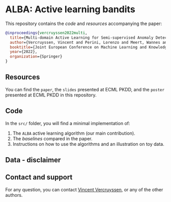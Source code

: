 # ALBA: Active learning bandits

This repository contains the _code_ and _resources_ accompanying the paper:

```bibtex
@inproceedings{vercruyssen2022multi,
  title={Multi-domain Active Learning for Semi-supervised Anomaly Detection},
  author={Vercruyssen, Vincent and Perini, Lorenzo and Meert, Wannes and Davis, Jesse},
  booktitle={Joint European Conference on Machine Learning and Knowledge Discovery in Databases},
  year={2022},
  organization={Springer}
}
```

## Resources

You can find the `paper`, the `slides` presented at ECML PKDD, and the `poster` presented at ECML PKDD in this repository.

## Code

In the `src/` folder, you will find a minimal implementation of:

1. The `ALBA` active learning algorithm (our main contribution).
2. The _baselines_ compared in the paper.
3. Instructions on how to use the algorithms and an illustration on toy data.

## Data - disclaimer

## Contact and support

For any question, you can contact [Vincent Vercruyssen](mailto:V.Vercruyssen@gmail.com), or any of the other authors.
